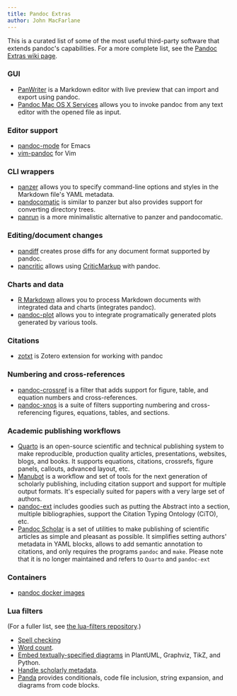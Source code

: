 ```yaml
---
title: Pandoc Extras
author: John MacFarlane
---
```


This is a curated list of some of the most useful third-party
software that extends pandoc's capabilities.  For a more
complete list, see the [Pandoc Extras wiki page](https://github.com/jgm/pandoc/wiki/Pandoc-Extras).


### GUI

  - [PanWriter](https://github.com/mb21/panwriter/#panwriter) is
    a Markdown editor with live preview that can import and export
    using pandoc.
  - [Pandoc Mac OS X
    Services](https://github.com/mb21/Pandoc-Mac-OS-X-Services)
    allows you to invoke pandoc from any text editor with the
    opened file as input.

### Editor support

  - [pandoc-mode](http://joostkremers.github.com/pandoc-mode/) for Emacs
  - [vim-pandoc](https://github.com/vim-pandoc) for Vim

### CLI wrappers

  - [panzer](https://github.com/msprev/panzer) allows you to
    specify command-line options and styles in the Markdown file's YAML
    metadata.
  - [pandocomatic](https://heerdebeer.org/Software/markdown/pandocomatic/)
    is similar to panzer but also provides support for
    converting directory trees.
  - [panrun](https://github.com/mb21/panrun) is a more
    minimalistic alternative to panzer and pandocomatic.

### Editing/document changes

  - [pandiff](https://github.com/davidar/pandiff) creates prose
    diffs for any document format supported by pandoc.
  - [pancritic](https://github.com/ickc/pancritic) allows using
    [CriticMarkup](http://criticmarkup.com/spec.php#caveats) with pandoc.

### Charts and data

  - [R Markdown](https://rmarkdown.rstudio.com) allows you to
    process Markdown documents with integrated data and charts
    (integrates pandoc).
  - [pandoc-plot](https://github.com/LaurentRDC/pandoc-plot)
    allows you to integrate programatically generated plots
    generated by various tools.

### Citations

  - [zotxt](https://github.com/egh/zotxt) is Zotero extension
    for working with pandoc

### Numbering and cross-references

  - [pandoc-crossref](https://github.com/lierdakil/pandoc-crossref)
    is a filter that adds support for figure, table, and
    equation numbers and cross-references.
  - [pandoc-xnos](https://github.com/tomduck/pandoc-xnos) is
    a suite of filters supporting numbering and
    cross-referencing figures, equations, tables, and sections.

### Academic publishing workflows

  - [Quarto](https://quarto.org/) is an open-source scientific and technical publishing system
    to make reproducible, production quality 
    articles, presentations, websites, blogs, and books.
    It supports equations, citations, crossrefs, figure panels, callouts, advanced layout, etc.
  - [Manubot](https://manubot.org) is a workflow and set of tools for the next
    generation of scholarly publishing, including citation support and
    support for multiple output formats.
    It's especially suited for papers with a very large set of authors.
  - [pandoc-ext](https://github.com/pandoc-ext) includes goodies such as
    putting the Abstract into a section,
    multiple bibliographies,
    support the Citation Typing Ontology (CiTO), etc.
  - [Pandoc Scholar](https://github.com/pandoc-scholar/pandoc-scholar) is a
    set of utilities to make publishing of scientific articles as simple and
    pleasant as possible. It simplifies setting authors' metadata in
    YAML blocks, allows to add semantic annotation to citations, and
    only requires the programs `pandoc` and `make`.
    Please note that it is no longer maintained and refers to `Quarto` and `pandoc-ext`

### Containers

  - [pandoc docker images](https://github.com/pandoc/dockerfiles)

### Lua filters

(For a fuller list, see [the lua-filters
repository](https://github.com/pandoc/lua-filters).)

  - [Spell
    checking](https://github.com/pandoc/lua-filters/tree/master/spellcheck)
  - [Word count](https://github.com/pandoc/lua-filters/tree/master/wordcount).
  - [Embed textually-specified
    diagrams](https://github.com/pandoc/lua-filters/tree/master/diagram-generator) in PlantUML, Graphviz, TikZ, and Python.
  - [Handle scholarly
    metadata](https://github.com/pandoc/lua-filters/tree/master/scholarly-metadata).
  - [Panda](http://christophe.delord.free.fr/panda/) provides
    conditionals, code file inclusion, string expansion,
    and diagrams from code blocks.

